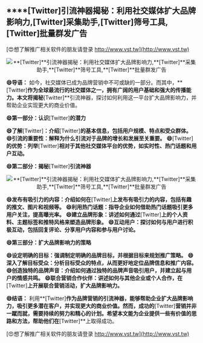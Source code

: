 ## ****[Twitter]**引流神器揭秘：利用社交媒体扩大品牌影响力,**[Twitter]**采集助手,**[Twitter]**筛号工具,**[Twitter]**批量群发广告**

[😍想了解推广相关软件的朋友请登录 http://www.vst.tw](http://www.vst.tw)

 <center><img src="https://vst.tw/MP4/tuiguang/png/8.png" alt="**[Twitter]**引流神器揭秘：利用社交媒体扩大品牌影响力,**[Twitter]**采集助手,**[Twitter]**筛号工具,**[Twitter]**批量群发广告"></center>

**😄导语：**
如今，社交媒体已成为品牌营销中不可或缺的一部分。而其中，**[Twitter]**作为全球最流行的社交媒体之一，拥有广阔的用户基础和强大的传播能力。本文将揭秘**[Twitter]**引流神器，探讨如何利用这一平台扩大品牌影响力，并帮助企业实现更大的商业价值。

**😄第一部分：认识**[Twitter]**的潜力**

**😄了解**[Twitter]**：介绍**[Twitter]**的基本信息，包括用户规模、特点和受众群体。**
**😄引流的重要性：解释为什么引流对于品牌的增长和发展至关重要。**
**😄**[Twitter]**的优势：列举**[Twitter]**相对于其他社交媒体平台的优势，如实时性、热门话题和用户互动。**

**😄第二部分：揭秘**[Twitter]**引流神器**

 <center><img src="https://vst.tw/MP4/tuiguang/png/7.png" alt="**[Twitter]**引流神器揭秘：利用社交媒体扩大品牌影响力,**[Twitter]**采集助手,**[Twitter]**筛号工具,**[Twitter]**批量群发广告"></center>

**😄发布有吸引力的内容：介绍如何在**[Twitter]**上发布有吸引力的内容，包括有趣的推文、图片和视频等。**
**😄利用热门话题：指导企业如何借助热门话题吸引更多用户关注，提高曝光率。**
**😄建立品牌形象：讲述如何通过**[Twitter]**上的个人资料、主题标签和推特风格来塑造品牌形象。**
**😄互动用户：探讨如何与用户进行积极互动，包括回复评论、分享用户内容和参与用户讨论。**

**😄第三部分：扩大品牌影响力的策略**

**😄设定明确的目标：强调制定明确的品牌目标，并根据目标来规划推广策略。**
**😄深入了解目标受众：分析目标受众的特点，从而更好地定位品牌信息和推广内容。**
**😄创造独特的品牌声音：介绍如何通过独特的品牌声音吸引用户，并建立起与用户的情感共鸣。**
**😄联合营销合作伙伴：讲述如何与其他企业或个人合作，在**[Twitter]**上开展联合营销活动，扩大品牌影响力。**

**😄结语：**
利用**[Twitter]**作为品牌营销的引流神器，能够帮助企业扩大品牌影响力，吸引更多潜在客户，并实现更大的商业价值。然而，成功的**[Twitter]**营销并非一蹴而就，需要持续的努力和精心的计划。希望本文能为企业提供一些有价值的思路和方法，帮助他们在**[Twitter]**上取得成功。

[😍想了解推广相关软件的朋友请登录 http://www.vst.tw](http://www.vst.tw)



